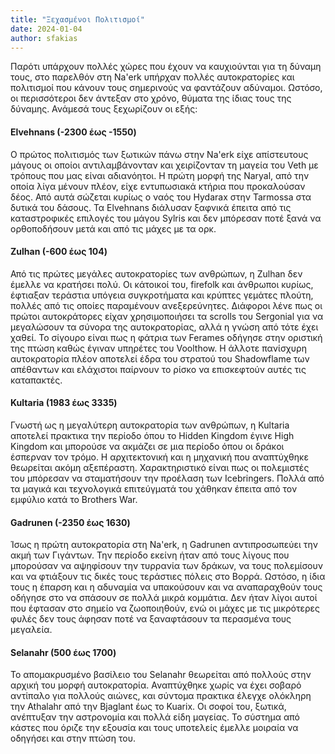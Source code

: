 ```yaml
---
title: "Ξεχασμένοι Πολιτισμοί"
date: 2024-01-04
author: sfakias
---
```


Παρότι υπάρχουν πολλές χώρες που έχουν να καυχιούνται για τη δύναμη τους, στο
παρελθόν στη Na'erk υπήρχαν πολλές αυτοκρατορίες και πολιτισμοί που κάνουν
τους σημερινούς να φαντάζουν αδύναμοι. Ωστόσο, οι περισσότεροι δεν άντεξαν στο
χρόνο, θύματα της ίδιας τους της δύναμης. Ανάμεσά τους ξεχωρίζουν οι εξής:

#### Elvehnans (-2300 έως -1550)

O πρώτος πολιτισμός των ξωτικών πάνω στην Na'erk είχε απίστευτους μάγους οι οποίοι αντιλαμβάνονταν και χειρίζονταν τη μαγεία του Veth με τρόπους που μας είναι αδιανόητοι. Η πρώτη μορφή της Naryal, από την οποία λίγα μένουν πλέον, είχε εντυπωσιακά κτήρια που προκαλούσαν δέος. Από αυτά σώζεται κυρίως ο ναός του Hydarax στην Tarmossa στα δυτικά του δάσους. Τα Elvehnans διάλυσαν ξαφνικά έπειτα από τις καταστροφικές επιλογές του μάγου Sylris και δεν μπόρεσαν ποτέ ξανά να ορθοποδήσουν μετά και από τις μάχες με τα ορκ.  



#### Zulhan (-600 έως 104)

Από τις πρώτες μεγάλες αυτοκρατορίες των ανθρώπων, η Zulhan δεν έμελλε να κρατήσει πολύ. Οι κάτοικοί του, firefolk και άνθρωποι κυρίως, έφτιαξαν τεράστια υπόγεια συγκροτήματα και κρύπτες γεμάτες πλούτη, πολλές από τις οποίες παραμένουν ανεξερεύνητες. Διάφοροι λένε πως οι πρώτοι αυτοκράτορες είχαν χρησιμοποιήσει τα scrolls του Sergonial για να μεγαλώσουν τα σύνορα της αυτοκρατορίας, αλλά η γνώση από τότε έχει χαθεί. Το σίγουρο είναι πως η φάτρια των Ferames οδήγησε στην οριστική της πτώση καθώς έγιναν υπηρέτες του Voolthow. H άλλοτε πανίσχυρη αυτοκρατορία πλέον αποτελεί έδρα του στρατού του Shadowflame των απέθαντων και ελάχιστοι παίρνουν το ρίσκο να επισκεφτούν αυτές τις καταπακτές.  



#### Kultaria (1983 έως 3335)

Γνωστή ως η μεγαλύτερη αυτοκρατορία των ανθρώπων, η Kultaria αποτελεί πρακτικα την περίοδο όπου το Hidden Kingdom έγινε High Kingdom και μπορούσε να ακμάζει σε μια περίοδο όπου οι δράκοι έσπερναν τον τρόμο. Η αρχιτεκτονική και η μηχανική που αναπτύχθηκε θεωρείται ακόμη αξεπέραστη. Χαρακτηριστικό είναι πως οι πολεμιστές του μπόρεσαν να σταματήσουν την προέλαση των Icebringers. Πολλά από τα μαγικά και τεχνολογικά επιτεύγματά του χάθηκαν έπειτα από τον εμφύλιο κατά το Brothers War.



#### Gadrunen (-2350 έως 1630)

Ίσως η πρώτη αυτοκρατορία στη Na'erk, η Gadrunen αντιπροσωπεύει την ακμή των Γιγάντων. Την περίοδο εκείνη ήταν από τους λίγους που μπορούσαν να αψηφίσουν την τυρρανία των δράκων, να τους πολεμίσουν και να φτιάξουν τις δικές τους τεράστιες πόλεις στο Βορρά. Ωστόσο, η ίδια τους η έπαρση και η αδυναμία να υπακούσουν και να αναπαραχθούν τους οδήγησε στο να σπάσουν σε πολλά μικρά κομμάτια. Δεν ήταν λίγοι αυτοί που έφτασαν στο σημείο να ζωοποιηθούν, ενώ οι μάχες με τις μικρότερες φυλές δεν τους άφησαν ποτέ να ξαναφτάσουν τα περασμένα τους μεγαλεία.  



#### Selanahr (500 έως 1700)

Το απομακρυσμένο βασίλειο του Selanahr θεωρείται από πολλούς στην αρχική του μορφή αυτοκρατορία. Αναπτύχθηκε χωρίς να έχει σοβαρό αντίπαλο για πολλούς αιώνες, και σύντομα πρακτικα έλεγχε ολόκληρη την Athalahr από την Bjaglant έως το Kuarix. Οι σοφοί του, ξωτικά, ανέπτυξαν την αστρονομία και πολλά είδη μαγείας. Το σύστημα από κάστες που όριζε την εξουσία και τους υποτελείς έμελλε μοιραία να οδηγήσει και στην πτώση του.

